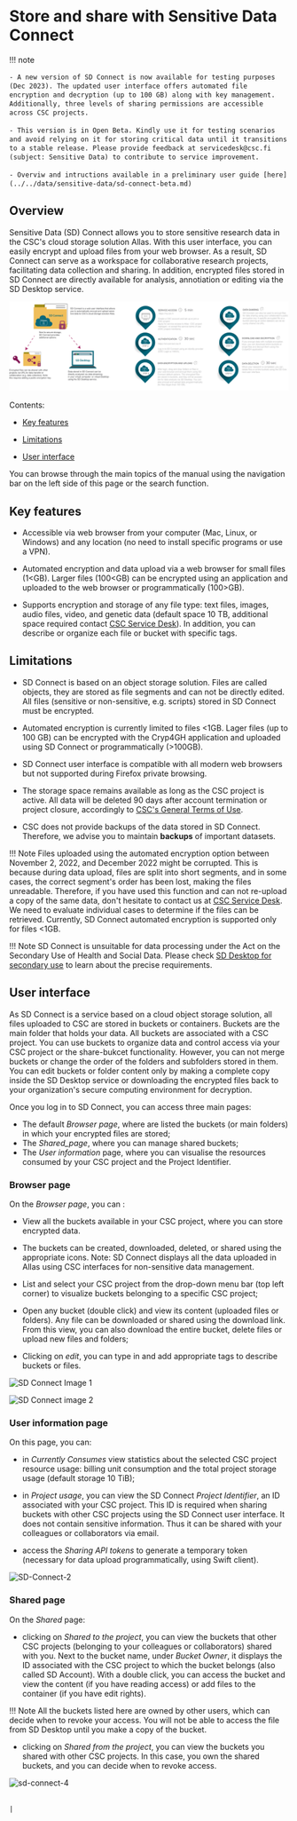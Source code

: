 # Store and share with Sensitive Data Connect



!!! note

    - A new version of SD Connect is now available for testing purposes (Dec 2023). The updated user interface offers automated file encryption and decryption (up to 100 GB) along with key management. Additionally, three levels of sharing permissions are accessible across CSC projects. 

    - This version is in Open Beta. Kindly use it for testing scenarios and avoid relying on it for storing critical data until it transitions to a stable release. Please provide feedback at servicedesk@csc.fi (subject: Sensitive Data) to contribute to service improvement.
    
    - Overviw and intructions available in a preliminary user guide [here](../../data/sensitive-data/sd-connect-beta.md)
    

## Overview

Sensitive Data (SD) Connect allows you to store sensitive research data in the CSC's cloud storage solution Allas. With this user interface, you can easily encrypt and upload files from your web browser. As a result, SD Connect can serve as a workspace for collaborative research projects, facilitating data collection and sharing.  In addition, encrypted files stored in SD Connect are directly available for analysis, annotiation or editing via the SD Desktop service. 

[![SDConnect-overview](images/connect/connect_overviewnew.png)](images/connect/connect_overviewnew.png)



Contents:

* [Key features](./sd_connect.md#key-features)

* [Limitations](./sd_connect.md#limitations)

* [User interface](./sd_connect.md#user-interface)

You can browse through the main topics of the manual using the navigation bar on the left side of this page or the search function.

## Key features

* Accessible via web browser from your computer (Mac, Linux, or Windows) and any location (no need to install specific programs or use a VPN).

* Automated encryption and data upload via a web browser for small files (1<GB). Larger files (100<GB) can be encrypted using an application and uploaded to the web browser or programmatically (100>GB).

* Supports encryption and storage of any file type: text files, images, audio files, video, and genetic data (default space 10 TB, additional space required contact [CSC Service Desk](../../support/contact.md)). In addition, you can describe or organize each file or bucket with specific tags. 


## Limitations

* SD Connect is based on an object storage solution. Files are called objects, they are stored as file segments and can not be directly edited. All files (sensitive or non-sensitive, e.g. scripts) stored in SD Connect must be encrypted. 

* Automated encryption is currently limited to files <1GB. Lager files (up to 100 GB) can be encrypted with the Cryp4GH application and uploaded using SD Connect or programmatically (>100GB).

* SD Connect user interface is compatible with all modern web browsers but not supported during Firefox private browsing. 

*  The storage space remains available as long as the CSC project is active. All data will be deleted 90 days after account termination or project closure, accordingly to [CSC's General Terms of Use](https://research.csc.fi/general-terms-of-use). 

* CSC does not provide backups of the data stored in SD Connect. Therefore, we advise you to maintain **backups** of important datasets.

!!! Note
    Files uploaded using the automated encryption option between November 2, 2022, and December 2022 might be corrupted. This is because during data upload, files are split into short segments, and in some cases, the correct segment's order has been lost, making the files unreadable. Therefore, if you have used this function and can not re-upload a copy of the same data, don't hesitate to contact us at [CSC Service Desk](../../support/contact.md). We need to evaluate individual cases to determine if the files can be retrieved. Currently, SD Connect automated encryption is supported only for files <1GB.


!!! Note
    SD Connect is unsuitable for data processing under the Act on the Secondary Use of Health and Social Data. Please check [SD Desktop for secondary use](./sd-desktop-audited.md) to learn about the precise requirements.


## User interface 

As SD Connect is a service based on a cloud object storage solution, all files uploaded to CSC are stored in buckets or containers. Buckets are the main folder that holds your data. All buckets are associated with a CSC project. You can use buckets to organize data and control access via your CSC project or the share-bukcet functionality. However, you can not merge buckets or change the order of the folders and subfolders stored in them. You can edit buckets or folder content only by making a complete copy inside the SD Desktop service or downloading the encrypted files back to your organization's secure computing environment for decryption. 

Once you log in to SD Connect, you can access three main pages: 

* The default _Browser page_, where are listed the buckets (or main folders) in which your encrypted files are stored;
* The _Shared_page_, where you can manage shared buckets;
* The _User information_ page, where you can visualise the resources consumed by your CSC project and the Project Identifier.


### Browser page


On the _Browser page_, you can :

* View all the buckets available in your CSC project, where you can store encrypted data.

* The buckets can be created, downloaded, deleted, or shared using the appropriate icons. Note: SD Connect displays all the data uploaded in Allas using CSC interfaces for non-sensitive data management. 
   
* List and select your CSC project from the drop-down menu bar (top left corner) to visualize buckets belonging to a specific CSC project;

* Open any bucket (double click) and view its content (uploaded files or folders). Any file can be downloaded or shared using the download link. From this view, you can also download the entire bucket, delete files or upload new files and folders;

* Clicking on _edit_, you can type in and add appropriate tags to describe buckets or files. 


![SD Connect Image 1](https://user-images.githubusercontent.com/83574067/149062070-7541673f-9fc1-445a-a790-80aa5f296e0c.png)


![SD Connect image 2](https://user-images.githubusercontent.com/83574067/149062085-a149fe12-0d9a-4dd2-87d4-d2e82ca2bbc4.png)




### User information page

On this page, you can:

* in _Currently Consumes_ view statistics about the selected CSC project resource usage: billing unit consumption and the total project storage usage (default storage 10 TiB);

* in _Project usage_, you can view the SD Connect _Project Identifier_, an ID associated with your CSC project. This ID is required when sharing buckets with other CSC projects using the SD Connect user interface. It does not contain sensitive information. Thus it can be shared with your colleagues or collaborators via email.

* access the _Sharing API tokens_ to generate a temporary token (necessary for data upload programmatically, using Swift client).


![SD-Connect-2](https://user-images.githubusercontent.com/83574067/124910227-098a3980-dff4-11eb-8029-57af3abc5cf4.png)



### Shared page


On the _Shared_ page:

* clicking on _Shared to the project_, you can view the buckets that other CSC projects (belonging to your colleagues or collaborators) shared with you. Next to the bucket name, under _Bucket Owner_,  it displays the ID associated with the CSC project to which the bucket belongs (also called SD Account). With a double click, you can access the bucket and view the content (if you have reading access) or add files to the container (if you have edit rights).

!!! Note
    All the buckets listed here are owned by other users, which can decide when to revoke your access. You will not be able to access the file from SD Desktop until you make a copy of the bucket.

* clicking on _Shared from the project_, you can view the buckets you shared with other CSC projects. In this case, you own the shared buckets, and you can decide when to revoke access. 


![sd-connect-4](https://user-images.githubusercontent.com/83574067/122786163-b22e5e80-d2bc-11eb-8c15-7585e656f0f2.png)

                                                                                                                                                                                          |
